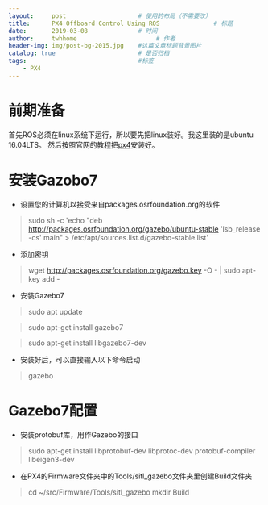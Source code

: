 ```yaml
---
layout:     post                    # 使用的布局（不需要改）
title:      PX4 Offboard Control Using ROS               # 标题 
date:       2019-03-08              # 时间
author:     twhhome                      # 作者
header-img: img/post-bg-2015.jpg    #这篇文章标题背景图片
catalog: true                       # 是否归档
tags:                               #标签
    - PX4
---
```


# 前期准备
首先ROS必须在linux系统下运行，所以要先把linux装好。我这里装的是ubuntu 16.04LTS。
然后按照官网的教程把[px4](https://dev.px4.io/en/setup/dev_env_linux_ubuntu.html)安装好。


# 安装Gazobo7
* 设置您的计算机以接受来自packages.osrfoundation.org的软件
> sudo sh -c 'echo "deb http://packages.osrfoundation.org/gazebo/ubuntu-stable 'lsb_release -cs' main" > /etc/apt/sources.list.d/gazebo-stable.list'
* 添加密钥
> wget http://packages.osrfoundation.org/gazebo.key -O - | sudo apt-key add -
* 安装Gazebo7
> sudo apt update

> sudo apt-get install gazebo7

> sudo apt-get install libgazebo7-dev
* 安装好后，可以直接输入以下命令启动
> gazebo


# Gazebo7配置
* 安装protobuf库，用作Gazebo的接口
> sudo apt-get install libprotobuf-dev libprotoc-dev protobuf-compiler libeigen3-dev
* 在PX4的Firmware文件夹中的Tools/sitl_gazebo文件夹里创建Build文件夹
> cd ~/src/Firmware/Tools/sitl_gazebo
> mkdir Build
